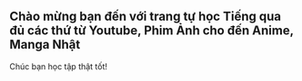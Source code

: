 ## Chào mừng bạn đến với trang tự học Tiếng qua đủ các thứ từ Youtube, Phim Ảnh cho đến Anime, Manga Nhật
Chúc bạn học tập thật tốt!